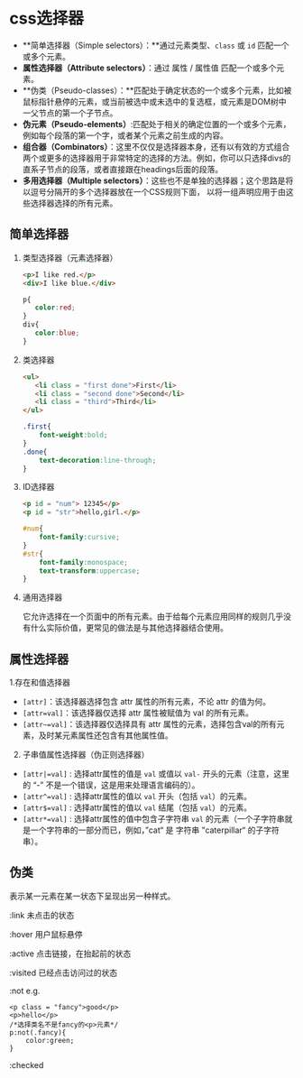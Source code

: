 # css选择器

- **简单选择器（Simple selectors）：**通过元素类型、`class` 或 `id` 匹配一个或多个元素。
- **属性选择器（Attribute selectors）**：通过 属性 / 属性值 匹配一个或多个元素。
- **伪类（Pseudo-classes）：**匹配处于确定状态的一个或多个元素，比如被鼠标指针悬停的元素，或当前被选中或未选中的复选框，或元素是DOM树中一父节点的第一个子节点。
- **伪元素（Pseudo-elements）**:匹配处于相关的确定位置的一个或多个元素，例如每个段落的第一个字，或者某个元素之前生成的内容。 
- **组合器（Combinators）**：这里不仅仅是选择器本身，还有以有效的方式组合两个或更多的选择器用于非常特定的选择的方法。例如，你可以只选择divs的直系子节点的段落，或者直接跟在headings后面的段落。
- **多用选择器（Multiple selectors）**：这些也不是单独的选择器；这个思路是将以逗号分隔开的多个选择器放在一个CSS规则下面， 以将一组声明应用于由这些选择器选择的所有元素。

## 简单选择器

1. 类型选择器（元素选择器）

   ```html
   <p>I like red.</p>
   <div>I like blue.</div>
   ```

    ```css
   p{
       color:red;
   }
   div{
       color:blue;
   }
    ```

2. 类选择器

    ```html
   <ul>
       <li class = "first done">First</li>
       <li class = "second done">Second</li>
       <li class = "third">Third</li>
   </ul>
    ```

   ```css
   .first{
       font-weight:bold;
   }
   .done{
       text-decoration:line-through;
   }
   ```

3. ID选择器

   ```html
   <p id = "num"> 12345</p>
   <p id = "str">hello,girl.</p>
   ```

   ```css
   #num{
       font-family:cursive;
   }
   #str{
       font-family:monospace;
       text-transform:uppercase;
   }
   ```

4. 通用选择器

   它允许选择在一个页面中的所有元素。由于给每个元素应用同样的规则几乎没有什么实际价值，更常见的做法是与其他选择器结合使用。

## 属性选择器

1.存在和值选择器

- `[attr]`：该选择器选择包含 attr 属性的所有元素，不论 attr 的值为何。
- `[attr=val]`：该选择器仅选择 attr 属性被赋值为 val 的所有元素。
- `[attr~=val]`：该选择器仅选择具有 attr 属性的元素，选择包含val的所有元素，及时某元素属性还包含有其他属性值。

2. 子串值属性选择器（伪正则选择器）

- `[attr|=val]` : 选择attr属性的值是 `val` 或值以 `val-` 开头的元素（注意，这里的 “-” 不是一个错误，这是用来处理语言编码的）。
- `[attr^=val]` : 选择attr属性的值以 `val` 开头（包括 `val`）的元素。
- `[attr$=val]` : 选择attr属性的值以 `val` 结尾（包括 `val`）的元素。
- `[attr*=val]` : 选择attr属性的值中包含子字符串 `val` 的元素（一个子字符串就是一个字符串的一部分而已，例如，”cat“ 是 字符串 ”caterpillar“ 的子字符串）。

## 伪类

表示某一元素在某一状态下呈现出另一种样式。

:link     未点击的状态

:hover    用户鼠标悬停

:active  点击链接，在抬起前的状态

:visited  已经点击访问过的状态

:not   e.g. 

```
<p class = "fancy">good</p>
<p>hello</p>
/*选择类名不是fancy的<p>元素*/
p:not(.fancy){
    color:green;
}
```

:checked

